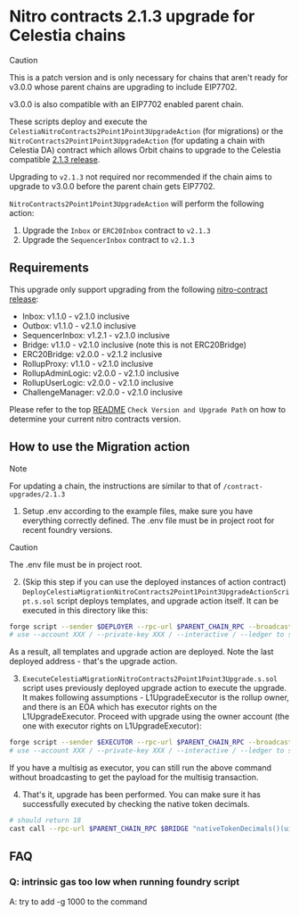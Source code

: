 # Nitro contracts 2.1.3 upgrade for Celestia chains

> [!CAUTION]
> This is a patch version and is only necessary for chains that aren't ready for v3.0.0 whose parent chains are upgrading to include EIP7702.
>
> v3.0.0 is also compatible with an EIP7702 enabled parent chain.

These scripts deploy and execute the `CelestiaNitroContracts2Point1Point3UpgradeAction` (for migrations) or the `NitroContracts2Point1Point3UpgradeAction` (for updating a chain with Celestia DA) contract which allows Orbit chains to upgrade to the Celestia compatible [2.1.3 release](https://github.com/celestiaorg/nitro-contracts/tree/v2.1.3).

Upgrading to `v2.1.3` not required nor recommended if the chain aims to upgrade to v3.0.0 before the parent chain gets EIP7702.

`NitroContracts2Point1Point3UpgradeAction` will perform the following action:

1. Upgrade the `Inbox` or `ERC20Inbox` contract to `v2.1.3`
1. Upgrade the `SequencerInbox` contract to `v2.1.3`

## Requirements

This upgrade only support upgrading from the following [nitro-contract release](https://github.com/OffchainLabs/nitro-contracts/releases):

- Inbox: v1.1.0 - v2.1.0 inclusive
- Outbox: v1.1.0 - v2.1.0 inclusive
- SequencerInbox: v1.2.1 - v2.1.0 inclusive
- Bridge: v1.1.0 - v2.1.0 inclusive (note this is not ERC20Bridge)
- ERC20Bridge: v2.0.0 - v2.1.2 inclusive
- RollupProxy: v1.1.0 - v2.1.0 inclusive
- RollupAdminLogic: v2.0.0 - v2.1.0 inclusive
- RollupUserLogic: v2.0.0 - v2.1.0 inclusive
- ChallengeManager: v2.0.0 - v2.1.0 inclusive

Please refer to the top [README](/README.md#check-version-and-upgrade-path) `Check Version and Upgrade Path` on how to determine your current nitro contracts version.

## How to use the Migration action

> [!NOTE]
> For updating a chain, the instructions are similar to that of `/contract-upgrades/2.1.3`

1. Setup .env according to the example files, make sure you have everything correctly defined. The .env file must be in project root for recent foundry versions.

> [!CAUTION]
> The .env file must be in project root.

2. (Skip this step if you can use the deployed instances of action contract)
   `DeployCelestiaMigrationNitroContracts2Point1Point3UpgradeActionScript.s.sol` script deploys templates, and upgrade action itself. It can be executed in this directory like this:

```bash
forge script --sender $DEPLOYER --rpc-url $PARENT_CHAIN_RPC --broadcast --slow DeployCelestiaMigrationNitroContracts2Point1Point3UpgradeActionScript -vvv --verify --skip-simulation
# use --account XXX / --private-key XXX / --interactive / --ledger to set the account to send the transaction from
```

As a result, all templates and upgrade action are deployed. Note the last deployed address - that's the upgrade action.

3. `ExecuteCelestiaMigrationNitroContracts2Point1Point3Upgrade.s.sol` script uses previously deployed upgrade action to execute the upgrade. It makes following assumptions - L1UpgradeExecutor is the rollup owner, and there is an EOA which has executor rights on the L1UpgradeExecutor. Proceed with upgrade using the owner account (the one with executor rights on L1UpgradeExecutor):

```bash
forge script --sender $EXECUTOR --rpc-url $PARENT_CHAIN_RPC --broadcast ExecuteCelestiaMigrationNitroContracts2Point1Point3Upgrade -vvv
# use --account XXX / --private-key XXX / --interactive / --ledger to set the account to send the transaction from
```

If you have a multisig as executor, you can still run the above command without broadcasting to get the payload for the multisig transaction.

4. That's it, upgrade has been performed. You can make sure it has successfully executed by checking the native token decimals.

```bash
# should return 18
cast call --rpc-url $PARENT_CHAIN_RPC $BRIDGE "nativeTokenDecimals()(uint8)"
```

## FAQ

### Q: intrinsic gas too low when running foundry script

A: try to add -g 1000 to the command

